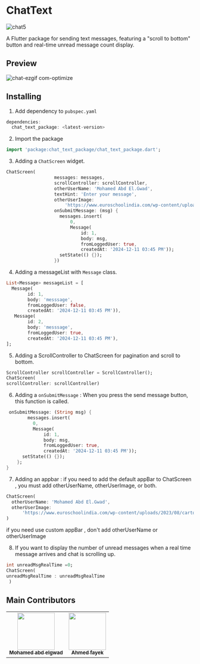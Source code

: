 
# ChatText
![chat5](https://github.com/user-attachments/assets/db8f1c29-fe4a-47fd-9c75-dc4bce140da4)


A Flutter package for sending text messages, featuring a "scroll to bottom" button and real-time unread message count display.


## Preview

![chat-ezgif com-optimize](https://github.com/user-attachments/assets/a832dac6-c8a2-493b-b43c-c58e7bcb568a)


 

## Installing

1.  Add dependency to `pubspec.yaml`

```dart
dependencies:
  chat_text_package: <latest-version>
```

2.  Import the package
```dart
import 'package:chat_text_package/chat_text_package.dart';
```


3. Adding a `ChatScreen` widget.
```dart
ChatScreen(
                  messages: messages,
                  scrollController: scrollController,
                  otherUserName: 'Mohamed Abd El.Gwad',
                  textHint: 'Enter your message',
                  otherUserImage:
                      'https://www.euroschoolindia.com/wp-content/uploads/2023/08/cartoons-for-kids.jpg',
                  onSubmitMessage: (msg) {
                    messages.insert(
                        0,
                        Message(
                            id: 1,
                            body: msg,
                            fromLoggedUser: true,
                            createdAt: '2024-12-11 03:45 PM'));
                    setState(() {});
                  })
```

4. Adding a messageList with `Message` class.
```dart
List<Message> messageList = [
  Message(
        id: 1,
        body: 'messsage',
        fromLoggedUser: false,
        createdAt: '2024-12-11 03:45 PM')),
   Message(
        id: 2,
        body: 'messsage',
        fromLoggedUser: true,
        createdAt: '2024-12-11 03:45 PM'),
];
```
5. Adding a ScrollController to ChatScreen for pagination and scroll to bottom.
```dart
ScrollController scrollController = ScrollController();
ChatScreen(
scrollController: scrollController)
```
6. Adding a `onSubmitMessage` :
   When you press the send message button, this function is called.
```dart
 onSubmitMessage: (String msg) {
        messages.insert(
          0,
          Message(
              id: 1,
              body: msg,
              fromLoggedUser: true,
              createdAt: '2024-12-11 03:45 PM'));
      setState(() {});
    };  
}
```

7. Adding an appbar :
if you need to add the default appBar to ChatScreen , you must add otherUserName, otherUserImage, or both.
```dart
ChatScreen(
  otherUserName: 'Mohamed Abd El.Gwad',
  otherUserImage:
      'https://www.euroschoolindia.com/wp-content/uploads/2023/08/cartoons-for-kids.jpg',                
)
```
if you need use custom appBar , don't add otherUserName or otherUserImage

8. If you want to display the number of unread messages when a real time message arrives and chat is scrolling up.

```dart
int unreadMsgRealTime =0;
ChatScreen(            
unreadMsgRealTime : unreadMsgRealTime                          
 )
``` 

## Main Contributors

<table>
  <tr>
    <td align="center"><a href="https://wa.me/+201123283776"><img src="https://scontent.fcai19-5.fna.fbcdn.net/v/t39.30808-6/450868823_2711506369011803_9116220826602042738_n.jpg?_nc_cat=109&ccb=1-7&_nc_sid=a5f93a&_nc_eui2=AeHXbDg8r-AmnTSpDz2YnvtzkdXxM35lGnqR1fEzfmUaen7ST3YC6ohozLE6zA4IG2sRVZzLCLtOc8WHkkVG8ioY&_nc_ohc=U0rPp5wcCAMQ7kNvgEuKYCb&_nc_zt=23&_nc_ht=scontent.fcai19-5.fna&_nc_gid=A83Rg1iLxUeqfSiQNdb4aba&oh=00_AYDeDqxWwYzjeDnuWLFHsUCMTqndqimMpgNdWJpwoqZ6rQ&oe=675F6EB2" width="100px;" alt=""/><br /><sub><b>Mohamed abd elgwad</b></sub></a></td>
    <td align="center"><a href="https://wa.me/+201099523956"><img src="https://i.ibb.co/N2JML27/photo-5967550049690961453-y.jpg" width="100px;" alt=""/><br /><sub><b>Ahmed fayek</b></sub></a></td>
    

  </tr>
</table>
<br/>
